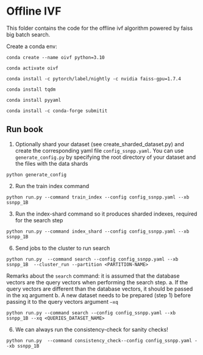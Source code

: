 # Offline IVF

This folder contains the code for the offline ivf algorithm powered by faiss big batch search.

Create a conda env:

`conda create --name oivf python=3.10`

`conda activate oivf`

`conda install -c pytorch/label/nightly -c nvidia faiss-gpu=1.7.4`

`conda install tqdm`

`conda install pyyaml`

`conda install -c conda-forge submitit`


## Run book

1. Optionally shard your dataset (see create_sharded_dataset.py) and create the corresponding yaml file `config_ssnpp.yaml`. You can use `generate_config.py` by specifying the root directory of your dataset and the files with the data shards

`python generate_config`

2. Run the train index command

`python run.py --command train_index --config config_ssnpp.yaml --xb ssnpp_1B`


3. Run the index-shard command so it produces sharded indexes, required for the search step

`python run.py --command index_shard --config config_ssnpp.yaml --xb ssnpp_1B`


6. Send jobs to the cluster to run search

`python run.py  --command search --config config_ssnpp.yaml --xb ssnpp_1B  --cluster_run --partition <PARTITION-NAME>`


Remarks about the `search` command: it is assumed that the database vectors are the query vectors when performing the search step.
a. If the query vectors are different than the database vectors, it should be passed in the xq argument
b. A new dataset needs to be prepared (step 1) before passing it to the query vectors argument `–xq`

`python run.py --command search --config config_ssnpp.yaml --xb ssnpp_1B --xq <QUERIES_DATASET_NAME>`


6. We can always run the consistency-check for sanity checks!

`python run.py  --command consistency_check--config config_ssnpp.yaml --xb ssnpp_1B`
